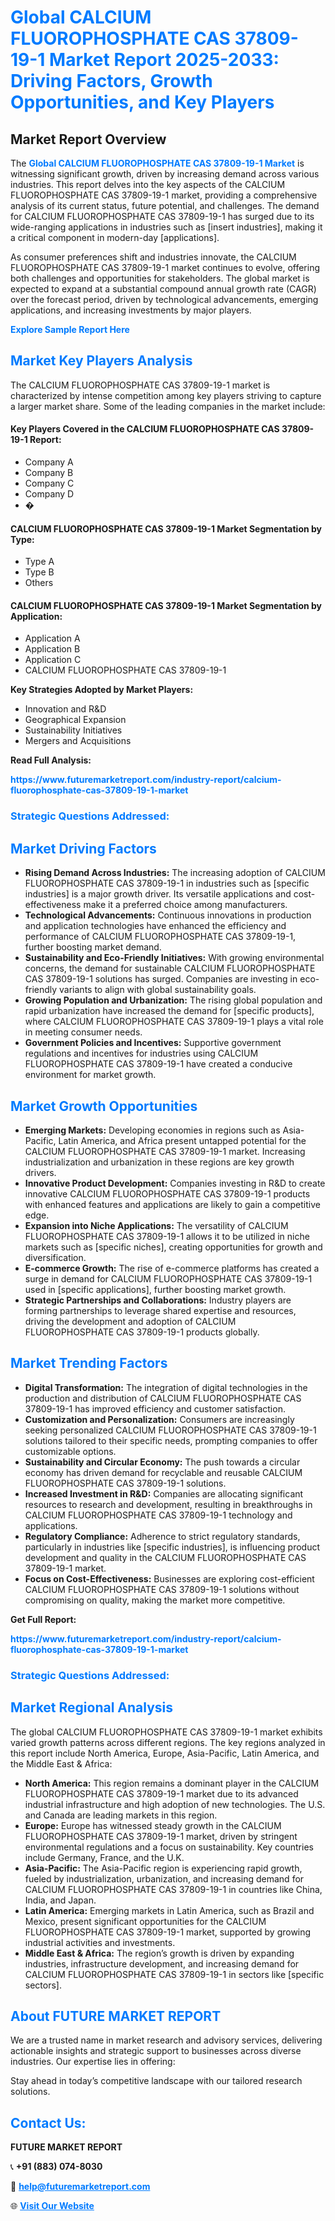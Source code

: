 <h1 style="color: #007BFF;">Global CALCIUM FLUOROPHOSPHATE CAS 37809-19-1 Market Report 2025-2033: Driving Factors, Growth Opportunities, and Key Players</h1>

<section id="overview">
<h2>Market Report Overview</h2>
<p>The <a href="https://www.futuremarketreport.com/industry-report/calcium-fluorophosphate-cas-37809-19-1-market" style="color: #007BFF; text-decoration: none;"><strong>Global CALCIUM FLUOROPHOSPHATE CAS 37809-19-1 Market</strong></a> is witnessing significant growth, driven by increasing demand across various industries. This report delves into the key aspects of the CALCIUM FLUOROPHOSPHATE CAS 37809-19-1 market, providing a comprehensive analysis of its current status, future potential, and challenges. The demand for CALCIUM FLUOROPHOSPHATE CAS 37809-19-1 has surged due to its wide-ranging applications in industries such as [insert industries], making it a critical component in modern-day [applications].</p>
<p>As consumer preferences shift and industries innovate, the CALCIUM FLUOROPHOSPHATE CAS 37809-19-1 market continues to evolve, offering both challenges and opportunities for stakeholders. The global market is expected to expand at a substantial compound annual growth rate (CAGR) over the forecast period, driven by technological advancements, emerging applications, and increasing investments by major players.</p>
</section>

<section id="overview">
<p><a href="https://www.futuremarketreport.com/request-sample/reportId=113453" style="color: #007BFF; text-decoration: none;"><strong>Explore Sample Report Here</strong></a></p>
</section>

<section id="key-players">
<h2 style="color: #007BFF;">Market Key Players Analysis</h2>
<p>The CALCIUM FLUOROPHOSPHATE CAS 37809-19-1 market is characterized by intense competition among key players striving to capture a larger market share. Some of the leading companies in the market include:</p>
<h4>Key Players Covered in the CALCIUM FLUOROPHOSPHATE CAS 37809-19-1 Report:</h4>
<ul><li>Company A</li><li>Company B</li><li>Company C</li><li>Company D</li><li>�</li></ul>
<h4>CALCIUM FLUOROPHOSPHATE CAS 37809-19-1 Market Segmentation by Type:</h4>
<ul><li>Type A</li><li>Type B</li><li>Others</li></ul>

<h4>CALCIUM FLUOROPHOSPHATE CAS 37809-19-1 Market Segmentation by Application:</h4>
<ul><li>Application A</li><li>Application B</li><li>Application C</li><li>CALCIUM FLUOROPHOSPHATE CAS 37809-19-1</li></ul>
<p><strong>Key Strategies Adopted by Market Players:</strong></p>
<ul>
<li>Innovation and R&D</li>
<li>Geographical Expansion</li>
<li>Sustainability Initiatives</li>
<li>Mergers and Acquisitions</li>
</ul>
</section>

<section>
<p><strong>Read Full Analysis: </strong></p><a href="https://www.futuremarketreport.com/industry-report/calcium-fluorophosphate-cas-37809-19-1-market" style="color: #007BFF; text-decoration: none;"><strong>https://www.futuremarketreport.com/industry-report/calcium-fluorophosphate-cas-37809-19-1-market</strong></a>
<h3 style="color: #007BFF;">Strategic Questions Addressed:</h3>
</section>

<section id="driving-factors">
<h2 style="color: #007BFF;">Market Driving Factors</h2>
<ul>
<li><strong>Rising Demand Across Industries:</strong> The increasing adoption of CALCIUM FLUOROPHOSPHATE CAS 37809-19-1 in industries such as [specific industries] is a major growth driver. Its versatile applications and cost-effectiveness make it a preferred choice among manufacturers.</li>
<li><strong>Technological Advancements:</strong> Continuous innovations in production and application technologies have enhanced the efficiency and performance of CALCIUM FLUOROPHOSPHATE CAS 37809-19-1, further boosting market demand.</li>
<li><strong>Sustainability and Eco-Friendly Initiatives:</strong> With growing environmental concerns, the demand for sustainable CALCIUM FLUOROPHOSPHATE CAS 37809-19-1 solutions has surged. Companies are investing in eco-friendly variants to align with global sustainability goals.</li>
<li><strong>Growing Population and Urbanization:</strong> The rising global population and rapid urbanization have increased the demand for [specific products], where CALCIUM FLUOROPHOSPHATE CAS 37809-19-1 plays a vital role in meeting consumer needs.</li>
<li><strong>Government Policies and Incentives:</strong> Supportive government regulations and incentives for industries using CALCIUM FLUOROPHOSPHATE CAS 37809-19-1 have created a conducive environment for market growth.</li>
</ul>
</section>

<section id="growth-opportunities">
<h2 style="color: #007BFF;">Market Growth Opportunities</h2>
<ul>
<li><strong>Emerging Markets:</strong> Developing economies in regions such as Asia-Pacific, Latin America, and Africa present untapped potential for the CALCIUM FLUOROPHOSPHATE CAS 37809-19-1 market. Increasing industrialization and urbanization in these regions are key growth drivers.</li>
<li><strong>Innovative Product Development:</strong> Companies investing in R&D to create innovative CALCIUM FLUOROPHOSPHATE CAS 37809-19-1 products with enhanced features and applications are likely to gain a competitive edge.</li>
<li><strong>Expansion into Niche Applications:</strong> The versatility of CALCIUM FLUOROPHOSPHATE CAS 37809-19-1 allows it to be utilized in niche markets such as [specific niches], creating opportunities for growth and diversification.</li>
<li><strong>E-commerce Growth:</strong> The rise of e-commerce platforms has created a surge in demand for CALCIUM FLUOROPHOSPHATE CAS 37809-19-1 used in [specific applications], further boosting market growth.</li>
<li><strong>Strategic Partnerships and Collaborations:</strong> Industry players are forming partnerships to leverage shared expertise and resources, driving the development and adoption of CALCIUM FLUOROPHOSPHATE CAS 37809-19-1 products globally.</li>
</ul>
</section>

<section id="trending-factors">
<h2 style="color: #007BFF;">Market Trending Factors</h2>
<ul>
<li><strong>Digital Transformation:</strong> The integration of digital technologies in the production and distribution of CALCIUM FLUOROPHOSPHATE CAS 37809-19-1 has improved efficiency and customer satisfaction.</li>
<li><strong>Customization and Personalization:</strong> Consumers are increasingly seeking personalized CALCIUM FLUOROPHOSPHATE CAS 37809-19-1 solutions tailored to their specific needs, prompting companies to offer customizable options.</li>
<li><strong>Sustainability and Circular Economy:</strong> The push towards a circular economy has driven demand for recyclable and reusable CALCIUM FLUOROPHOSPHATE CAS 37809-19-1 solutions.</li>
<li><strong>Increased Investment in R&D:</strong> Companies are allocating significant resources to research and development, resulting in breakthroughs in CALCIUM FLUOROPHOSPHATE CAS 37809-19-1 technology and applications.</li>
<li><strong>Regulatory Compliance:</strong> Adherence to strict regulatory standards, particularly in industries like [specific industries], is influencing product development and quality in the CALCIUM FLUOROPHOSPHATE CAS 37809-19-1 market.</li>
<li><strong>Focus on Cost-Effectiveness:</strong> Businesses are exploring cost-efficient CALCIUM FLUOROPHOSPHATE CAS 37809-19-1 solutions without compromising on quality, making the market more competitive.</li>
</ul>
</section>

<section>
<p><strong>Get Full Report: </strong></p><a href="https://www.futuremarketreport.com/industry-report/calcium-fluorophosphate-cas-37809-19-1-market" style="color: #007BFF; text-decoration: none;"><strong>https://www.futuremarketreport.com/industry-report/calcium-fluorophosphate-cas-37809-19-1-market</strong></a>
<h3 style="color: #007BFF;">Strategic Questions Addressed:</h3>
</section>


<section id="regional-analysis">
<h2 style="color: #007BFF;">Market Regional Analysis</h2>
<p>The global CALCIUM FLUOROPHOSPHATE CAS 37809-19-1 market exhibits varied growth patterns across different regions. The key regions analyzed in this report include North America, Europe, Asia-Pacific, Latin America, and the Middle East & Africa:</p>
<ul>
<li><strong>North America:</strong> This region remains a dominant player in the CALCIUM FLUOROPHOSPHATE CAS 37809-19-1 market due to its advanced industrial infrastructure and high adoption of new technologies. The U.S. and Canada are leading markets in this region.</li>
<li><strong>Europe:</strong> Europe has witnessed steady growth in the CALCIUM FLUOROPHOSPHATE CAS 37809-19-1 market, driven by stringent environmental regulations and a focus on sustainability. Key countries include Germany, France, and the U.K.</li>
<li><strong>Asia-Pacific:</strong> The Asia-Pacific region is experiencing rapid growth, fueled by industrialization, urbanization, and increasing demand for CALCIUM FLUOROPHOSPHATE CAS 37809-19-1 in countries like China, India, and Japan.</li>
<li><strong>Latin America:</strong> Emerging markets in Latin America, such as Brazil and Mexico, present significant opportunities for the CALCIUM FLUOROPHOSPHATE CAS 37809-19-1 market, supported by growing industrial activities and investments.</li>
<li><strong>Middle East & Africa:</strong> The region’s growth is driven by expanding industries, infrastructure development, and increasing demand for CALCIUM FLUOROPHOSPHATE CAS 37809-19-1 in sectors like [specific sectors].</li>
</ul>
</section>

<footer>
<h2 style="color: #007BFF;">About FUTURE MARKET REPORT</h2>
<p>We are a trusted name in market research and advisory services, delivering actionable insights and strategic support to businesses across diverse industries. Our expertise lies in offering:</p>

<p>Stay ahead in today’s competitive landscape with our tailored research solutions.</p>

<h2 style="color: #007BFF;">Contact Us:</h2>
<p><strong>FUTURE MARKET REPORT</strong></p>
<p>📞 <strong>+91 (883) 074-8030</strong></p>
<p>📧 <strong><a href="mailto:help@futuremarketreport.com" style="color: #007BFF;">help@futuremarketreport.com</a></strong></p>
<p>🌐 <strong><a href="https://www.futuremarketreport.com/" style="color: #007BFF;">Visit Our Website</a></strong></p>
</footer>